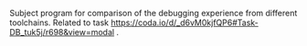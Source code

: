 Subject program for comparison of the debugging experience from different
toolchains. Related to task
https://coda.io/d/_d6vM0kjfQP6#Task-DB_tuk5j/r698&view=modal .
